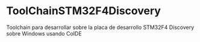 # ToolChainSTM32F4Discovery

Toolchain para desarrollar sobre la placa de desarrollo STM32F4 Discovery sobre Windows usando CoIDE

